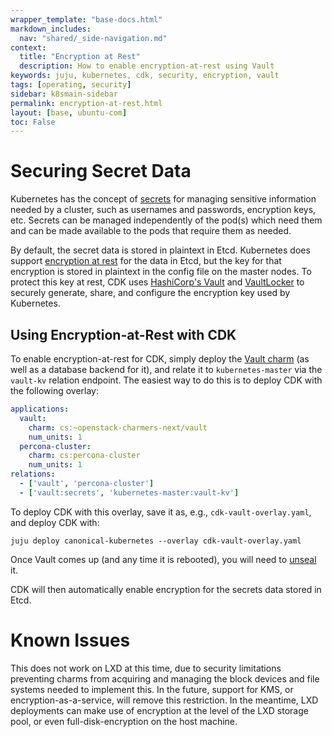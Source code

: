 ```yaml
---
wrapper_template: "base-docs.html"
markdown_includes:
  nav: "shared/_side-navigation.md"
context:
  title: "Encryption at Rest"
  description: How to enable encryption-at-rest using Vault
keywords: juju, kubernetes, cdk, security, encryption, vault
tags: [operating, security]
sidebar: k8smain-sidebar
permalink: encryption-at-rest.html
layout: [base, ubuntu-com]
toc: False
---
```


# Securing Secret Data

Kubernetes has the concept of [secrets][] for managing sensitive information
needed by a cluster, such as usernames and passwords, encryption keys, etc.
Secrets can be managed independently of the pod(s) which need them and can be
made available to the pods that require them as needed.

By default, the secret data is stored in plaintext in Etcd.  Kubernetes does
support [encryption at rest][] for the data in Etcd, but the key for that
encryption is stored in plaintext in the config file on the master nodes.  To
protect this key at rest, CDK uses [HashiCorp's Vault][] and [VaultLocker][] to
securely generate, share, and configure the encryption key used by Kubernetes.

## Using Encryption-at-Rest with CDK

To enable encryption-at-rest for CDK, simply deploy the [Vault charm][] (as
well as a database backend for it), and relate it to `kubernetes-master` via
the `vault-kv` relation endpoint.  The easiest way to do this is to deploy CDK
with the following overlay:

```yaml
applications:
  vault:
    charm: cs:~openstack-charmers-next/vault
    num_units: 1
  percona-cluster:
    charm: cs:percona-cluster
    num_units: 1
relations:
  - ['vault', 'percona-cluster']
  - ['vault:secrets', 'kubernetes-master:vault-kv']
```

To deploy CDK with this overlay, save it as, e.g., `cdk-vault-overlay.yaml`,
and deploy CDK with:

```
juju deploy canonical-kubernetes --overlay cdk-vault-overlay.yaml
```

Once Vault comes up (and any time it is rebooted), you will need to [unseal][]
it.

CDK will then automatically enable encryption for the secrets data stored in
Etcd.

# Known Issues

This does not work on LXD at this time, due to security limitations preventing
charms from acquiring and managing the block devices and file systems needed to
implement this.  In the future, support for KMS, or encryption-as-a-service,
will remove this restriction.  In the meantime, LXD deployments can make use of
encryption at the level of the LXD storage pool, or even full-disk-encryption
on the host machine.


[secrets]: https://kubernetes.io/docs/tasks/inject-data-application/distribute-credentials-secure/
[encryption at rest]: https://kubernetes.io/docs/tasks/administer-cluster/encrypt-data/
[HashiCorp's Vault]: https://www.vaultproject.io/
[VaultLocker]: https://github.com/openstack-charmers/vaultlocker
[Vault charm]: https://jujucharms.com/u/openstack-charmers-next/vault/
[unseal]: https://docs.openstack.org/project-deploy-guide/charm-deployment-guide/latest/app-vault.html#initialize-and-unseal-vault
